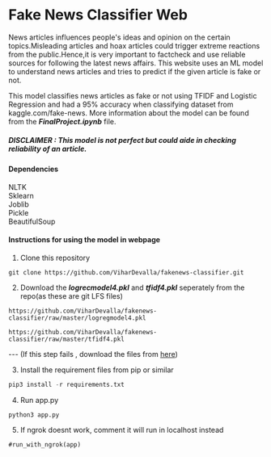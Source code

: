 # Fake News Classifier Web
News articles influences people's ideas and opinion on the certain topics.Misleading articles and hoax articles could trigger extreme reactions from the public.Hence,it is very important to factcheck and use reliable sources for following the latest news affairs.
This website uses an ML model to understand news articles and tries to predict if the given article is fake or not.

This model classifies news articles as fake or not using TFIDF and Logistic Regression and had a 95% accuracy when classifying dataset from kaggle.com/fake-news.
More information about the model can be found from the ***FinalProject.ipynb*** file.

##### DISCLAIMER : This model is not perfect but could aide in checking reliability of an article.
#### Dependencies
NLTK \
Sklearn \
Joblib \
Pickle \
BeautifulSoup 

#### Instructions for using the model in webpage
1. Clone this repository 
```
git clone https://github.com/ViharDevalla/fakenews-classifier.git
```
2. Download the ***logrecmodel4.pkl*** and ***tfidf4.pkl*** seperately from the repo(as these are git LFS files)
```
https://github.com/ViharDevalla/fakenews-classifier/raw/master/logregmodel4.pkl
```
```
https://github.com/ViharDevalla/fakenews-classifier/raw/master/tfidf4.pkl
```
--- (If this step fails , download the files from [here](https://drive.google.com/drive/folders/1pI-0nKlveqZkmJWgShMpN6WHv0JWObMu?usp=sharing))    

3. Install the requirement files from pip or similar 
```python
pip3 install -r requirements.txt
```
4. Run app.py 
```
python3 app.py
```
5. If ngrok doesnt work, comment it will run in localhost instead
```
#run_with_ngrok(app)
```
